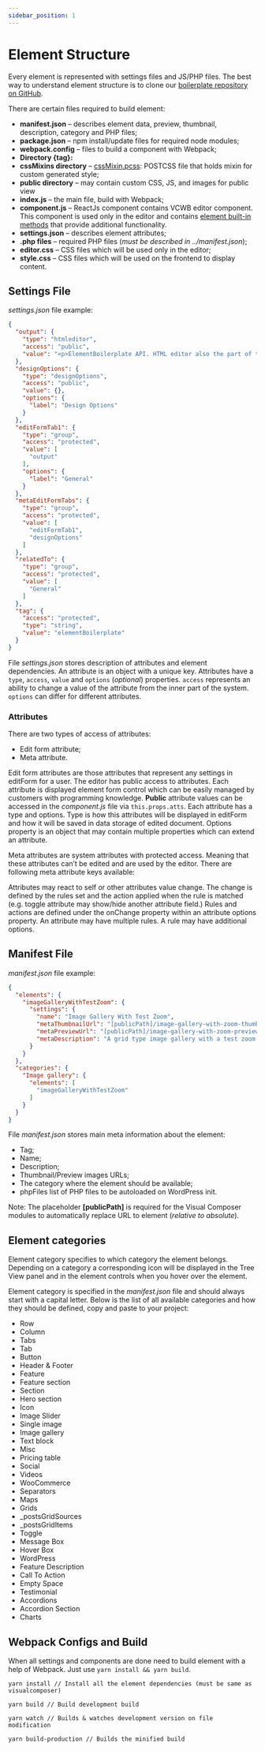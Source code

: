```yaml
---
sidebar_position: 1
---
```


# Element Structure

Every element is represented with settings files and JS/PHP files. The best way to understand element structure is to clone our <a href="https://github.com/VisualComposer/elementBoilerplate" target="_blank" rel="noopener noreferrer">boilerplate repository on GitHub</a>.

There are certain files required to build element:

* **manifest.json** – describes element data, preview, thumbnail, description, category and PHP files;
* **package.json** – npm install/update files for required node modules;
* **webpack.config** – files to build a component with Webpack;
* **Directory {tag}:**
* **cssMixins directory** – [cssMixin.pcss](#element-css-mixins): POSTCSS file that holds mixin for custom generated style;
* **public directory** – may contain custom CSS, JS, and images for public view
* **index.js** – the main file, build with Webpack;
* **component.js** – ReactJs component contains VCWB editor component. This component is used only in the editor and contains [element built-in methods](#element-component-methods) that provide additional functionality.
* **settings.json** – describes element attributes;
* **.php files** – required PHP files (*must be described in ../manifest.json*);
* **editor.css** – CSS files which will be used only in the editor;
* **style.css** – CSS files which will be used on the frontend to display content.

## Settings File

 *settings.json* file example:

```json
{
  "output": {
    "type": "htmleditor",
    "access": "public",
    "value": "<p>ElementBoilerplate API. HTML editor also the part of the editor</p>"
  },
  "designOptions": {
    "type": "designOptions",
    "access": "public",
    "value": {},
    "options": {
      "label": "Design Options"
    }
  },
  "editFormTab1": {
    "type": "group",
    "access": "protected",
    "value": [
      "output"
    ],
    "options": {
      "label": "General"
    }
  },
  "metaEditFormTabs": {
    "type": "group",
    "access": "protected",
    "value": [
      "editFormTab1",
      "designOptions"
    ]
  },
  "relatedTo": {
    "type": "group",
    "access": "protected",
    "value": [
      "General"
    ]
  },
  "tag": {
    "access": "protected",
    "type": "string",
    "value": "elementBoilerplate"
  }
}
```

File *settings.json* stores description of attributes and element dependencies. An attribute is an object with a unique key. Attributes have a `type`, `access`, `value` and `options` (*optional*) properties. `access` represents an ability to change a value of the attribute from the inner part of the system. `options` can differ for different attributes.

### Attributes

There are two types of access of attributes:

* Edit form attribute;
* Meta attribute.

Edit form attributes are those attributes that represent any settings in editForm for a user. The editor has public access to attributes. Each attribute is displayed element form control which can be easily managed by customers with programming knowledge. **Public** attribute values can be accessed in the *component.js* file via `this.props.atts`. Each attribute has a type and options. Type is how this attributes will be displayed in editForm and how it will be saved in data storage of edited document. Options property is an object that may contain multiple properties which can extend an attribute.

Meta attributes are system attributes with protected access. Meaning that these attributes can’t be edited and are used by the editor. There are following meta attribute keys available:

Attributes may react to self or other attributes value change. The change is defined by the rules set and the action applied when the rule is matched (e.g. toggle attribute may show/hide another attribute field.) Rules and actions are defined under the onChange property within an attribute options property. An attribute may have multiple rules. A rule may have additional options.


## Manifest File

 *manifest.json* file example:

```json
{
  "elements": {
    "imageGalleryWithTestZoom": {
      "settings": {
        "name": "Image Gallery With Test Zoom",
        "metaThumbnailUrl": "[publicPath]/image-gallery-with-zoom-thumbnail.png",
        "metaPreviewUrl": "[publicPath]/image-gallery-with-zoom-preview.png",
        "metaDescription": "A grid type image gallery with a test zoom effect upon hover to catch visitors' attention."
      }
    }
  },
  "categories": {
    "Image gallery": {
      "elements": [
        "imageGalleryWithTestZoom"
      ]
    }
  }
}
```

File *manifest.json* stores main meta information about the element:

* Tag;
* Name;
* Description;
* Thumbnail/Preview images URLs;
* The category where the element should be available;
* phpFiles list of PHP files to be autoloaded on WordPress init.

<aside class="notice">
Note: The placeholder <b>[publicPath]</b> is required for the Visual Composer modules to automatically replace URL to element (<em>relative to absolute</em>).
</aside>

## Element categories

Element category specifies to which category the element belongs. Depending on a category a corresponding icon will be displayed in the Tree View panel and in the element controls when you hover over the element.

Element category is specified in the *manifest.json* file and should always start with a capital letter. Below is the list of all available categories and how they should be defined, copy and paste to your project:

* Row
* Column
* Tabs
* Tab
* Button
* Header & Footer
* Feature
* Feature section
* Section
* Hero section
* Icon
* Image Slider
* Single image
* Image gallery
* Text block
* Misc
* Pricing table
* Social
* Videos
* WooCommerce
* Separators
* Maps
* Grids
* _postsGridSources
* _postsGridItems
* Toggle
* Message Box
* Hover Box
* WordPress
* Feature Description
* Call To Action
* Empty Space
* Testimonial
* Accordions
* Accordion Section
* Charts

## Webpack Configs and Build

When all settings and components are done need to build element with a help of Webpack. Just use `yarn install && yarn build`.

`yarn install // Install all the element dependencies (must be same as visualcomposer)`

`yarn build // Build development build`

`yarn watch // Builds & watches development version on file modification`

`yarn build-production // Builds the minified build`